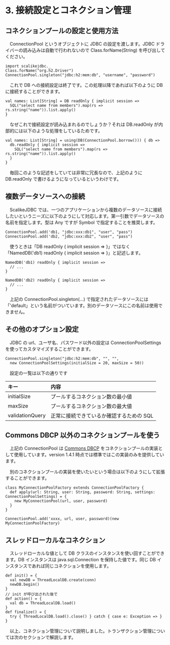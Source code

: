# 3. 接続設定とコネクション管理

## コネクションプールの設定と使用方法

　ConnectionPool というオブジェクトに JDBC の設定を渡します。JDBC ドライバーの読み込みは自動で行われないので Class.forName(String) を呼び出してください。

```
import scalikejdbc._
Class.forName("org.h2.Driver")
ConnectionPool.singleton("jdbc:h2:mem:db", "username", "password")
```

　これで DB への接続設定は終了です。この処理以降であれば以下のように DB に接続することができます。

```
val names: List[String] = DB readOnly { implicit session =>
  SQL("select name from members").map(rs => rs.string("name")).list.apply()
}
```

　なぜこれで接続設定が読み込まれるのでしょうか？それは DB.readOnly が内部的には以下のような処理をしているためです。

```
val names: List[String] = using(DB(ConnectionPool.borrow())) { db => 
  db.readOnly { implicit session => 
    SQL("select name from members").map(rs => rs.string("name")).list.apply()
  }
}
```

　毎回このような記述をしていては非常に冗長なので、上記のように DB.readOnly で書けるようになっているというわけです。

## 複数データソースへの接続

　ScalikeJDBC では、一つのアプリケーションから複数のデータソースに接続したいというニーズに以下のようにして対応します。第一引数でデータソースの名前を指定します。型は Any ですが Symbol で指定することを推奨します。

```
ConnectionPool.add('db1, "jdbc:xxx:db1", "user", "pass")
ConnectionPool.add('db2, "jdbc:xxx:db2", "user", "pass")
```

　使うときは「DB readOnly { implicit session => }」ではなく「NamedDB('db1) readOnly { implicit session => }」と記述します。

```
NamedDB('db1) readOnly { implicit session =>
  // ...
}

NamedDB('db2) readOnly { implicit session =>
  // ...
}
```

　上記の ConnectionPool.singleton(...) で指定されたデータソースには「'default」という名前がついています。別のデータソースにこの名前は使用できません。


## その他のオプション設定

　JDBC の url、ユーザ名、パスワード以外の設定は ConnectionPoolSettings を使ってカスタマイズすることができます。

```
ConnectionPool.singleton("jdbc:h2:mem:db", "", "", 
  new ConnectionPoolSettings(initialSize = 20, maxSize = 50))
```

　設定の一覧は以下の通りです



| キー | 内容 |
|:--|:--|
| initialSize | プールするコネクション数の最小値 |
| maxSize | プールするコネクション数の最大値 |
| validationQuery | 正常に接続できているか確認するための SQL |


## Commons DBCP 以外のコネクションプールを使う

　上記の ConnectionPool は [Commons DBCP](http://commons.apache.org/dbcp/) をコネクションプールの実装として使用しています。version 1.4.1 時点では標準ではこの実装のみを提供しています。

　別のコネクションプールの実装を使いたいという場合は以下のようにして拡張することができます。

```
class MyConnectionPoolFactory extends ConnectionPoolFactory {
  def apply(url: String, user: String, password: String, settings: ConnectionPoolSettings) = {
    new MyConnectionPool(url, user, password)
  }
}

ConnectionPool.add('xxxx, url, user, password)(new MyConnectionPoolFactory)
```


## スレッドローカルなコネクション

　スレッドローカルな値として DB クラスのインスタンスを使い回すことができます。DB インスタンスは java.sql.Connection を保持した値です。同じ DB インスタンスであれば同じコネクションを使用します。

```
def init() = {
  val newDB = ThreadLocalDB.create(conn)
  newDB.begin()
}
// init が呼び出された後で
def action() = {
  val db = ThreadLocalDB.load()
}
def finalize() = {
  try { ThreadLocalDB.load().close() } catch { case e: Exception => }
}
```

　以上、コネクション管理について説明しました。トランザクション管理については次のセクションで解説します。


